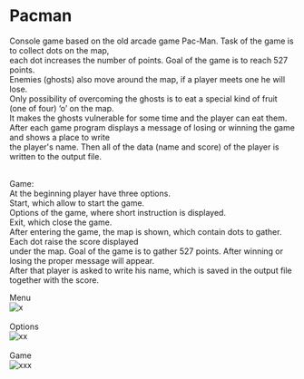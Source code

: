 # Pacman

Console game based on the old arcade game Pac-Man. Task of the game is to collect dots on the map, </br>
each dot increases the number of points. Goal of the game is to reach 527 points. </br>
Enemies (ghosts) also move around the map, if a player meets one he will lose. </br>
Only possibility of overcoming the ghosts is to eat a special kind of fruit (one of four) ‘o’ on the map.</br>
It makes the ghosts vulnerable for some time and the player can eat them. </br>
After each game program displays a message of losing or winning the game and shows a place to write  </br>
the player's name. Then all of the data (name and score) of the player is written to the output file.  </br> </br> 

Game: </br>
At the beginning player have three options.  </br>
Start, which allow to start the game.  </br>
Options of the game, where short instruction is displayed. </br>
Exit, which close the game.  </br>
After entering the game, the map is shown, which contain dots to gather. Each dot raise the score displayed  </br>
under the map. Goal of the game is to gather 527 points. After winning or losing the proper message will appear. </br>
After that player is asked to write his name, which is saved in the output file together with the score.

Menu </br>
![x](https://user-images.githubusercontent.com/56159258/157216690-984b2266-b234-46f3-884f-99cba7ae47fe.png)
</br></br>
Options </br>
![xx](https://user-images.githubusercontent.com/56159258/157216759-09702bc7-acea-435c-82cf-108d0698b36c.png)
</br></br>
Game </br>
![xxx](https://user-images.githubusercontent.com/56159258/157216811-b52aa431-44f2-44f5-92b2-49b06d9ca4e2.png)
 </br></br>

